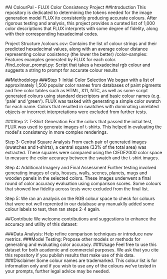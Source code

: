 #AI ColourPal - FLUX Color Consistency Project
##Introduction
This repository is dedicated to determining the tokens needed for the image generation model FLUX ito consistently producing accurate colours. After rigorous testing and analysis, this project provides a curated list of 1,000 color descriptions that FLUX interprets with some degree of fidelity, along with their corresponding hexadecimal codes.

Project Structure
/colours.csv: Contains the list of colour strings and their predicted hexadecimal values, along with an average colour distance representing colour cosistency (the lower the better) 
/color-samples: Features examples generated by FLUX for each color.
/find_colour_prompt.py: Script that takes a hexadecinal rgb colour and suggests a string to prompt for accurate colour results 

##Methodology
###Step 1: Initial Color Selection
We began with a list of approximately 1,500 popular color names from databases of paint pigments and free color tables such as HTML, X11, NTC, as well as some script generated colours using standard descriptors and basic colour names (e.g. 'pale' and 'green'). FLUX was tasked with generating a simple color swatch for each name. Colors that resulted in swatches with dominating unrelated objects or incorrect interpretations were excluded from further tests.

###Step 2: T-Shirt Generation
For the colors that passed the initial test, FLUX was used to generate images of t-shirts. This helped in evaluating the model's consistency in more complex renderings.

Step 3: Central Square Analysis
From each pair of generated images (swatches and t-shirts), a central square (33% of the total area) was extracted. These squares were compared using the CIEDE2000 color space to measure the color accuracy between the swatch and the t-shirt images.

Step 4: Additional Imagery and Final Assessment
Further testing involved generating images of cats, houses, walls, scenes, planets, mugs and wooden panels in the selected colors. These images underwent a final round of color accuracy evaluation using comparison scores. Some colours that showed low fidelity across tests were excluded from the final list.

Step 5: We ran an analysis on the RGB colour space to check for colours that were not well reprented in our database any manuaklly added some colour labels to test, then ran steps 2-4 again.

##Contribute
We welcome contributions and suggestions to enhance the accuracy and utility of this dataset:

###Data Analysis: Help refine comparison techniques or introduce new metrics.
###Model Testing: Propose other models or methods for generating and evaluating color accuracy.
###Usage
Feel free to use this dataset for both academic and commercial purposes. We ask that you cite this repository if you publish results that make use of this data.
###Disclaimer
Some colour names are trademarked. This colour list is for information only and if you wish to use any of the colours we've tested in your prompts, further legal advice may be needed.

